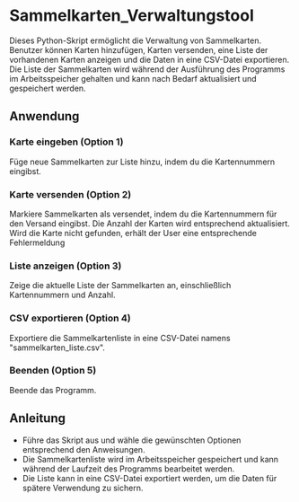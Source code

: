 # Sammelkarten_Verwaltungstool
Dieses Python-Skript ermöglicht die Verwaltung von Sammelkarten. Benutzer können Karten hinzufügen, Karten versenden, eine Liste der vorhandenen Karten anzeigen und die Daten in eine CSV-Datei exportieren. Die Liste der Sammelkarten wird während der Ausführung des Programms im Arbeitsspeicher gehalten und kann nach Bedarf aktualisiert und gespeichert werden.

## Anwendung

### Karte eingeben (Option 1)
Füge neue Sammelkarten zur Liste hinzu, indem du die Kartennummern eingibst.

### Karte versenden (Option 2)
Markiere Sammelkarten als versendet, indem du die Kartennummern für den Versand eingibst. Die Anzahl der Karten wird entsprechend aktualisiert. Wird die Karte nicht gefunden, 
erhält der User eine entsprechende Fehlermeldung

### Liste anzeigen (Option 3)
Zeige die aktuelle Liste der Sammelkarten an, einschließlich Kartennummern und Anzahl.

### CSV exportieren (Option 4)
Exportiere die Sammelkartenliste in eine CSV-Datei namens "sammelkarten_liste.csv".

### Beenden (Option 5)
Beende das Programm.

## Anleitung
- Führe das Skript aus und wähle die gewünschten Optionen entsprechend den Anweisungen.
- Die Sammelkartenliste wird im Arbeitsspeicher gespeichert und kann während der Laufzeit des Programms bearbeitet werden.
- Die Liste kann in eine CSV-Datei exportiert werden, um die Daten für spätere Verwendung zu sichern.
